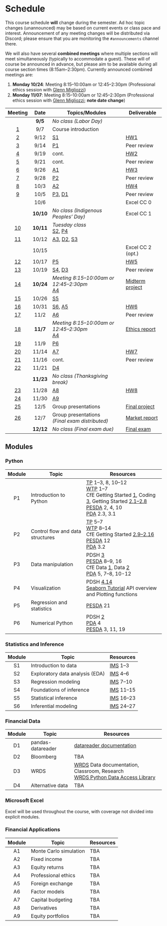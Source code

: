 # Schedule

This course schedule **will** change during the semester. Ad hoc topic changes (unannounced) may be based on current events or class pace and interest. Announcement of any meeting changes will be distributed via Discord; please ensure that you are monitoring the `#announcements` channel there.

We will also have several **combined meetings** where multiple sections will meet simultaneously (typically to accommodate a guest). These will of course be announced in advance, but please aim to be available during all course section times (8:15am–2:30pm). Currently announced combined meetings are:
1. **Monday 10/24**: Meeting 8:15–10:00am or 12:45–2:30pm (Professional ethics session with [Glenn Migliozzi](https://www.babson.edu/academics/faculty/faculty-profiles/glenn-migliozzi.php))
2. **Monday 11/07**: Meeting 8:15–10:00am or 12:45–2:30pm (Professional ethics session with [Glenn Migliozzi](https://www.babson.edu/academics/faculty/faculty-profiles/glenn-migliozzi.php); **note date change**)


| Meeting | Date   | Topics/Modules                         | Deliverable       |
| :--------------------------------------------------------------------:  | :-------: | -------------------------------------- | ----------------- |
|                                                                         | **9/5**   |  *No class (Labor Day)*                |                   |
|   [1](https://babson.instructure.com/courses/3515245/pages/meeting-1)   |   9/7     |   Course introduction                  |                   |
|   [2](https://babson.instructure.com/courses/3515245/pages/meeting-2)   |   9/12    |   [S1](#statistics-and-inference)      |       [HW1](https://babson.instructure.com/courses/3515245/assignments/37870013)         |
|   [3](https://babson.instructure.com/courses/3515245/pages/meeting-3)   |   9/14    |   [P1](#python)                        |   Peer review     |
|   [4](https://babson.instructure.com/courses/3515245/pages/meeting-4)   |   9/19    |   cont.                                |       [HW2](https://babson.instructure.com/courses/3515245/assignments/37870014)         |
|   [5](https://babson.instructure.com/courses/3515245/pages/meeting-5)   |   9/21    |   cont.                                |   Peer review     |
|   [6](https://babson.instructure.com/courses/3515245/pages/meeting-6)   |   9/26    |   [A1](#financial-applications)        |       [HW3](https://babson.instructure.com/courses/3515245/assignments/37870015)         |
|   [7](https://babson.instructure.com/courses/3515245/pages/meeting-7)   |   9/28    |   [P2](#python)                        |   Peer review     |
|   [8](https://babson.instructure.com/courses/3515245/pages/meeting-8)   |   10/3    |   [A2](#financial-applications)        |       [HW4](https://babson.instructure.com/courses/3515245/assignments/37870016)         |
|   [9](https://babson.instructure.com/courses/3515245/pages/meeting-9)   |   10/5    |   [P3](#python), [D1](#financial-data) | Peer review  |
|                                                                         |   10/6    |                                        | Excel CC 0   |
|                                                                         | **10/10** |  *No class (Indigenous Peoples’ Day)*  | Excel CC 1   |
|  [10](https://babson.instructure.com/courses/3515245/pages/meeting-10)  | **10/11** |  *Tuesday class* <br> [S2](#statistics-and-inference), [P4](#python)  |          |
|  [11](https://babson.instructure.com/courses/3515245/pages/meeting-11)  |   10/12   |   [A3](#financial-applications), [D2](#financial-data), [S3](#statistics-and-inference)      |        |
|                                                                         |   10/15    |                                        | Excel CC 2 (opt.) |
|  [12](https://babson.instructure.com/courses/3515245/pages/meeting-12)  |   10/17   |   [P5](#python)                        |  [HW5](https://babson.instructure.com/courses/3515245/assignments/37870017)  |
|  [13](https://babson.instructure.com/courses/3515245/pages/meeting-13)  |   10/19   |   [S4](#statistics-and-inference), [D3](#financial-data) | Peer review |
|  [14](https://babson.instructure.com/courses/3515245/pages/meeting-14)  | **10/24** |  *Meeting 8:15–10:00am or 12:45–2:30pm* <br> [A4](#financial-applications)  | [Midterm project](https://babson.instructure.com/courses/3515245/assignments/37870021) |
|  [15](https://babson.instructure.com/courses/3515245/pages/meeting-15)  |   10/26   |   [S5](#statistics-and-inference)      |                   |
|  [16](https://babson.instructure.com/courses/3515245/pages/meeting-16)  |   10/31   |   [S6](#statistics-and-inference), [A5](#financial-applications)  |       [HW6](https://babson.instructure.com/courses/3515245/assignments/37870018)         |
|  [17](https://babson.instructure.com/courses/3515245/pages/meeting-17)  |   11/2    |   [A6](#financial-applications)        |   Peer review     |
|  [18](https://babson.instructure.com/courses/3515245/pages/meeting-18)  | **11/7**  |   *Meeting 8:15–10:00am or 12:45–2:30pm* <br> [A4](#financial-applications)  |  [Ethics report](https://babson.instructure.com/courses/3515245/assignments/37870010)  |
|  [19](https://babson.instructure.com/courses/3515245/pages/meeting-19)  |   11/9    |   [P6](#python)                        |                   |
|  [20](https://babson.instructure.com/courses/3515245/pages/meeting-20)  |   11/14   |   [A7](#financial-applications)        |       [HW7](https://babson.instructure.com/courses/3515245/assignments/37870019)         |
|  [21](https://babson.instructure.com/courses/3515245/pages/meeting-21)  |   11/16   |   cont.                                |   Peer review     |
|  [22](https://babson.instructure.com/courses/3515245/pages/meeting-22)  |   11/21   |   [D4](#financial-data)                |                   |
|                                                                         | **11/23** |  *No class (Thanksgiving break)*       |                   |
|  [23](https://babson.instructure.com/courses/3515245/pages/meeting-23)  |   11/28   |   [A8](#financial-applications)        |       [HW8](https://babson.instructure.com/courses/3515245/assignments/39393983)         |
|  [24](https://babson.instructure.com/courses/3515245/pages/meeting-24)  |   11/30   |   [A9](#financial-applications)        |                   |
|  [25](https://babson.instructure.com/courses/3515245/pages/meeting-25)  |   12/5    |   Group presentations                  |  [Final project](https://babson.instructure.com/courses/3515245/assignments/37870012)    |
|  [26](https://babson.instructure.com/courses/3515245/pages/meeting-26)  |   12/7    |   Group presentations <br> *(Final exam distributed)* |  [Market report](https://babson.instructure.com/courses/3515245/assignments/37870020)    |
|                                                                         | **12/12** |  *No class (Final exam due)*           |  [Final exam](https://babson.instructure.com/courses/3515245/assignments/37870011)       |



## Modules
### Python

| Module | Topic                                | Resources             |
| :----: | ------------------------------------ | --------------------- |
|   P1   |  Introduction to Python              | [TP](https://greenteapress.com/wp/think-python-2e/) 1–3, 8, 10–12 <br> [WTP](https://jakevdp.github.io/WhirlwindTourOfPython/) 1–7 <br> CfE Getting Started [1](https://aeturrell.github.io/coding-for-economists/code-preliminaries.html), Coding [3](https://aeturrell.github.io/coding-for-economists/code-where.html), Getting Started [2.1–2.8](https://aeturrell.github.io/coding-for-economists/code-basics.html) <br> [PESDA](https://www.kevinsheppard.com/teaching/python/notes/) 2, 4, 10 <br> [PDA](https://amzn.to/3joJQAa) 2.3, 3.1  |
|   P2   |  Control flow and data structures    | [TP](https://greenteapress.com/wp/think-python-2e/) 5–7 <br> [WTP](https://jakevdp.github.io/WhirlwindTourOfPython/) 8–14 <br> CfE Getting Started [2.9–2.16](https://aeturrell.github.io/coding-for-economists/code-basics.html) <br> [PESDA](https://www.kevinsheppard.com/teaching/python/notes/) 12 <br> [PDA](https://amzn.to/3joJQAa) 3.2  |
|   P3   |  Data manipulation                   | PDSH [3](https://jakevdp.github.io/PythonDataScienceHandbook/index.html#3.-Data-Manipulation-with-Pandas) <br> [PESDA](https://www.kevinsheppard.com/teaching/python/notes/) 8–9, 16 <br> CfE Data [1](https://aeturrell.github.io/coding-for-economists/data-analysis-quickstart.html), Data [2](https://aeturrell.github.io/coding-for-economists/data-intro.html) <br> [PDA](https://amzn.to/3joJQAa) 5, 7–8, 10-12  |
|   P4   |  Visualization                       | PDSH [4.14](https://jakevdp.github.io/PythonDataScienceHandbook/04.14-visualization-with-seaborn.html)  <br>  [Seaborn Tutorial](https://seaborn.pydata.org/tutorial.html) API overview and Plotting functions |
|   P5   |  Regression and statistics           |  [PESDA](https://www.kevinsheppard.com/teaching/python/notes/) 21                     |
|   P6   |  Numerical Python                    | PDSH [2](https://jakevdp.github.io/PythonDataScienceHandbook/index.html#2.-Introduction-to-NumPy)  <br> [PDA](https://amzn.to/3joJQAa) 4 <br> [PESDA](https://www.kevinsheppard.com/teaching/python/notes/) 3, 11, 19   |

### Statistics and Inference

| Module | Topic                                | Resources             |
| :----: | ------------------------------------ | --------------------- |
|   S1   |  Introduction to data                |  [IMS](https://openintro-ims.netlify.app) 1–3              |
|   S2   |  Exploratory data analysis (EDA)     |  [IMS](https://openintro-ims.netlify.app) 4–6              |
|   S3   |  Regression modeling                 |  [IMS](https://openintro-ims.netlify.app) 7–10             |
|   S4   |  Foundations of inference            |  [IMS](https://openintro-ims.netlify.app) 11–15            |
|   S5   |  Statistical inference               |  [IMS](https://openintro-ims.netlify.app) 16–23            |
|   S6   |  Inferential modeling                |  [IMS](https://openintro-ims.netlify.app) 24–27            |

### Financial Data

| Module | Topic                                | Resources             |
| :----: | ------------------------------------ | --------------------- |
|   D1   |  pandas-datareader                   | [datareader documentation](https://pydata.github.io/pandas-datareader/) |
|   D2   |  Bloomberg                           | TBA                   |
|   D3   |  WRDS                                | [WRDS](http://wrds.wharton.upenn.edu/) Data documentation, Classroom, Research <br> [WRDS Python Data Access Library](https://github.com/wharton/wrds) |
|   D4   |  Alternative data                    | TBA                   |


### Microsoft Excel

Excel will be used throughout the course, with coverage not divided into explicit modules.

### Financial Applications

| Module | Topic                                | Resources             |
| :----: | ------------------------------------ | --------------------- |
|   A1   |  Monte Carlo simulation              |   TBA                 |
|   A2   |  Fixed income                        |   TBA                 |
|   A3   |  Equity returns                      |   TBA                 |
|   A4   |  Professional ethics                 |   TBA                 |
|   A5   |  Foreign exchange                    |   TBA                 |
|   A6   |  Factor models                       |   TBA                 |
|   A7   |  Capital budgeting                   |   TBA                 |
|   A8   |  Derivatives                         |   TBA                 |
|   A9   |  Equity portfolios                   |   TBA                 |